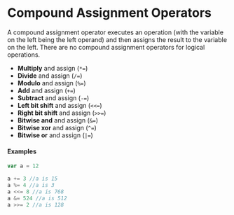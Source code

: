 # Compound Assignment Operators

A compound assignment operator executes an operation \(with the variable on the left being the left operand\) and then assigns the result to the variable on the left. There are no compound assignment operators for logical operations.

* **Multiply** and assign \(`*=`\)
* **Divide** and assign \(`/=`\)
* **Modulo** and assign \(`%=`\)
* **Add** and assign \(`+=`\)
* **Subtract** and assign \(`-=`\)
* **Left bit shift** and assign \(`<<=`\)
* **Right bit shift** and assign \(`>>=`\)
* **Bitwise and** and assign \(`&=`\)
* **Bitwise xor** and assign \(`^=`\)
* **Bitwise or** and assign \(`|=`\)

#### Examples

```javascript
var a = 12

a += 3 //a is 15
a %= 4 //a is 3
a <<= 8 //a is 768
a &= 524 //a is 512
a >>= 2 //a is 128
```



